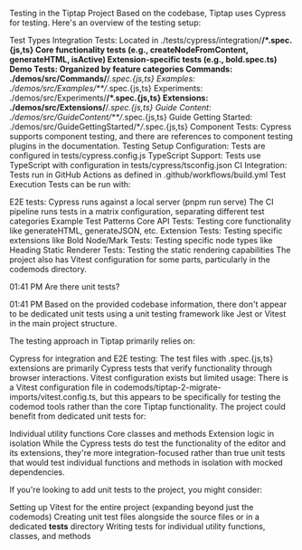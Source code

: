Testing in the Tiptap Project
Based on the codebase, Tiptap uses Cypress for testing. Here's an overview of the testing setup:

Test Types
Integration Tests: Located in ./tests/cypress/integration/**/\*.spec.{js,ts}
Core functionality tests (e.g., createNodeFromContent, generateHTML, isActive)
Extension-specific tests (e.g., bold.spec.ts)
Demo Tests: Organized by feature categories
Commands: ./demos/src/Commands/**/_.spec.{js,ts}
Examples: ./demos/src/Examples/\*\*/_.spec.{js,ts}
Experiments: ./demos/src/Experiments/**/\*.spec.{js,ts}
Extensions: ./demos/src/Extensions/**/_.spec.{js,ts}
Guide Content: ./demos/src/GuideContent/\*\*/_.spec.{js,ts}
Guide Getting Started: ./demos/src/GuideGettingStarted/\*_/_.spec.{js,ts}
Component Tests: Cypress supports component testing, and there are references to component testing plugins in the documentation.
Testing Setup
Configuration: Tests are configured in tests/cypress.config.js
TypeScript Support: Tests use TypeScript with configuration in tests/cypress/tsconfig.json
CI Integration: Tests run in GitHub Actions as defined in .github/workflows/build.yml
Test Execution
Tests can be run with:

E2E tests: Cypress runs against a local server (pnpm run serve)
The CI pipeline runs tests in a matrix configuration, separating different test categories
Example Test Patterns
Core API Tests: Testing core functionality like generateHTML, generateJSON, etc.
Extension Tests: Testing specific extensions like Bold
Node/Mark Tests: Testing specific node types like Heading
Static Renderer Tests: Testing the static rendering capabilities
The project also has Vitest configuration for some parts, particularly in the codemods directory.

01:41 PM
Are there unit tests?

01:41 PM
Based on the provided codebase information, there don't appear to be dedicated unit tests using a unit testing framework like Jest or Vitest in the main project structure.

The testing approach in Tiptap primarily relies on:

Cypress for integration and E2E testing: The test files with .spec.{js,ts} extensions are primarily Cypress tests that verify functionality through browser interactions.
Vitest configuration exists but limited usage: There is a Vitest configuration file in codemods/tiptap-2-migrate-imports/vitest.config.ts, but this appears to be specifically for testing the codemod tools rather than the core Tiptap functionality.
The project could benefit from dedicated unit tests for:

Individual utility functions
Core classes and methods
Extension logic in isolation
While the Cypress tests do test the functionality of the editor and its extensions, they're more integration-focused rather than true unit tests that would test individual functions and methods in isolation with mocked dependencies.

If you're looking to add unit tests to the project, you might consider:

Setting up Vitest for the entire project (expanding beyond just the codemods)
Creating unit test files alongside the source files or in a dedicated **tests** directory
Writing tests for individual utility functions, classes, and methods
